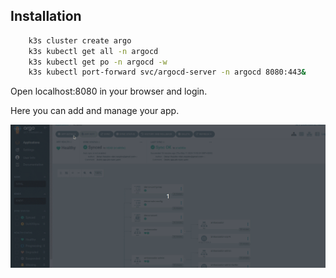 ## Installation

```bash
    k3s cluster create argo
    k3s kubectl get all -n argocd
    k3s kubectl get po -n argocd -w
    k3s kubectl port-forward svc/argocd-server -n argocd 8080:443&
```
 Open localhost:8080 in your browser and login.

 Here you can add and manage your app.



[![demo](./POC.gif)]()
